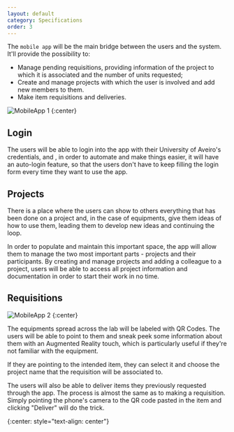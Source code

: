 ```yaml
---
layout: default
category: Specifications
order: 3
---
```


The `mobile app` will be the main bridge between the users and the system.
It'll provide the possibility to:
* Manage pending requisitions, providing information of the project to which it is
associated and the number of units requested;
* Create and manage projects with which the user is involved and add new members
to them. 
* Make item requisitions and deliveries.

![MobileApp 1](https://firebasestorage.googleapis.com/v0/b/makerlab-b9b8c.appspot.com/o/app%2FScreenshot_2017-06-11-22-27-41.png?alt=media&token=8c84f0c5-600d-4799-8a20-e4997b6fdd11)
{:center}

## Login

The users will be able to login into the app with their University of Aveiro's
credentials, and , in order to automate and make things easier, it will have an
auto-login feature, so that the users don't have to keep filling the login form 
every time they want to use the app.

## Projects

There is a place where the users can show to others everything that
has been done on a project and, in the case of equipments, give them ideas of
how to use them, leading them to develop new ideas and continuing the loop.

In order to populate and maintain this important space, the app will allow them
to manage the two most important parts - projects and their participants.
By creating and manage projects and adding a colleague to a project, 
users will be able to access all project information and documentation in order
to start their work in no time.

## Requisitions

![MobileApp 2](https://firebasestorage.googleapis.com/v0/b/makerlab-b9b8c.appspot.com/o/app%2Fframe_14_delay-0.1s.gif?alt=media&token=e501d29a-1ed1-4ca1-82a3-4145c30a9311)
{:center}

The equipments spread across the lab will be labeled with QR Codes.
The users will be able to point to them and sneak peek some information about
them with an Augmented Reality touch, which is particularly useful if they're
not familiar with the equipment.

If they are pointing to the intended item, they can select it and choose the
project name that the requisition will be associated to.

The users will also be able to deliver items they previously requested
through the app. The process is almost the same as to making a requisition.
Simply pointing the phone's camera to the QR code pasted in the item and
clicking "Deliver" will do the trick.

<!-- -->
{:center: style="text-align: center"}
